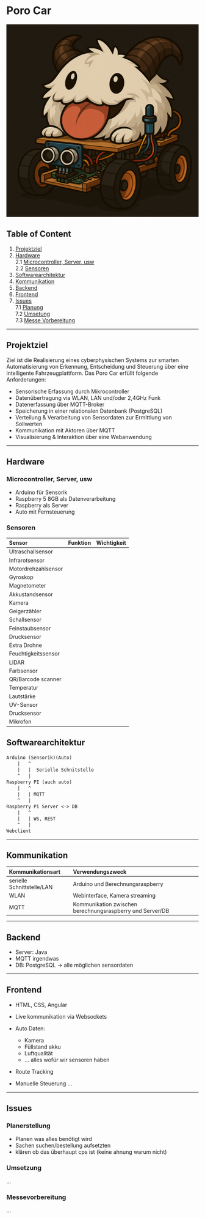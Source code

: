 # Poro Car

![Poro Image](src/poro_car.png)

## Table of Content

1. [Projektziel]()
2. [Hardware](#hardware) <br>
   2.1 [Microcontroller, Server, usw](#microcontroller-server-usw) <br>
   2.2 [Sensoren](#sensoren) <br>
3. [Softwarearchitektur](#softwarearchitektur) <br>
4. [Kommunikation](#kommunikation) <br>
5. [Backend](#backend) <br>
6. [Frontend](#frontend) <br>
7. [Issues](#issues) <br>
   7.1 [Planung](#planerstellung) <br>
   7.2 [Umsetung](#umsetzung) <br>
   7.3 [Messe Vorbereitung](#messevorbereitung) <br>
---

## Projektziel

Ziel ist die Realisierung eines cyberphysischen Systems zur smarten Automatisierung von Erkennung, Entscheidung und Steuerung über eine intelligente Fahrzeugplattform. Das Poro Car erfüllt folgende Anforderungen:

- Sensorische Erfassung durch Mikrocontroller
- Datenübertragung via WLAN, LAN und/oder 2,4GHz Funk
- Datenerfassung über MQTT-Broker
- Speicherung in einer relationalen Datenbank (PostgreSQL)
- Verteilung & Verarbeitung von Sensordaten zur Ermittlung von Sollwerten
- Kommunikation mit Aktoren über MQTT
- Visualisierung & Interaktion über eine Webanwendung

---

## Hardware

### Microcontroller, Server, usw

- Arduino für Sensorik
- Raspberry 5 8GB als Datenverarbeitung
- Raspberry als Server
- Auto mit Fernsteuerung

### Sensoren

| Sensor              | Funktion | Wichtigkeit |
|:--------------------|:---------|:------------|
| Ultraschallsensor   |          |             |
| Infrarotsensor      |          |             |
| Motordrehzahlsensor |          |             |
| Gyroskop            |          |             |
| Magnetometer        |          |             |
| Akkustandsensor     |          |             |
| Kamera              |          |             |
| Geigerzähler        |          |             | 
| Schallsensor        |          |             |
| Feinstaubsensor     |          |             |
| Drucksensor         |          |             | 
| Extra Drohne        |          |             |
| Feuchtigkeitssensor |          |             | 
| LIDAR               |          |             |
| Farbsensor          |          |             |
| QR/Barcode scanner  |          |             |
| Temperatur          |          |             |
| Lautstärke          |          |             |
| UV-Sensor           |          |             |
| Drucksensor         |          |             |
| Mikrofon            |          |             |

## Softwarearchitektur
                   
```
Arduino (Sensorik)(Auto) 
    |   ^
    |   |  Serielle Schnitstelle
    ^   |
Raspberry PI (auch auto) 
    |   ^
    |   | MQTT
    ^   |
Raspberry Pi Server <-> DB
    |   ^
    |   | WS, REST
    ^   |
Webclient
```

---

## Kommunikation

| Kommunikationsart          | Verwendungszweck                                          |
|:---------------------------|:----------------------------------------------------------|
| serielle Schnittstelle/LAN | Arduino und Berechnungsraspberry                          |
| WLAN                       | Webinterface, Kamera streaming                            |
| MQTT                       | Kommunikation zwischen berechnungsraspberry und Server/DB |

---

## Backend

- Server: Java 
- MQTT irgendwas
- DB: PostgreSQL
    -> alle möglichen sensordaten

---

## Frontend

- HTML, CSS, Angular
- Live kommunikation via Websockets
- Auto Daten:
  - Kamera
  - Füllstand akku
  - Luftqualität
  - ... alles wofür wir sensoren haben
    
- Route Tracking
- Manuelle Steuerung
...

---

## Issues

### Planerstellung

- Planen was alles benötigt wird
- Sachen suchen/bestellung aufsetzten
- klären ob das überhaupt cps ist (keine ahnung warum nicht)


### Umsetzung
...

### Messevorbereitung
...